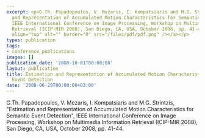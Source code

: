 ```yaml
---
excerpt: <p>G.Th. Papadopoulos, V. Mezaris, I. Kompatsiaris and M.G. Strintzis, &quot;Estimation
  and Representation of Accumulated Motion Characteristics for Semantic Event Detection&quot;,
  IEEE International Conference on Image Processing, Workshop on Multimedia Information
  Retrieval (ICIP-MIR 2008), San Diego, CA, USA, October 2008, pp. 41-44. <a href="/files/icip08a.pdf"><img
  align="top" alt="" border="0" src="/files/pdf/pdf.png" /></a></p>
types: publication
tags:
- conference_publications
images: []
publication_date: '2008-10-01T00:00:00'
layout: publication
title: Estimation and Representation of Accumulated Motion Characteristics for Semantic
  Event Detection
date: '2008-06-29T00:00:00+03:00'
---
```

<p>G.Th. Papadopoulos, V. Mezaris, I. Kompatsiaris and M.G. Strintzis, &quot;Estimation and Representation of Accumulated Motion Characteristics for Semantic Event Detection&quot;, IEEE International Conference on Image Processing, Workshop on Multimedia Information Retrieval (ICIP-MIR 2008), San Diego, CA, USA, October 2008, pp. 41-44. <a href="/files/icip08a.pdf"><img align="top" alt="" border="0" src="/files/pdf/pdf.png" /></a></p>
